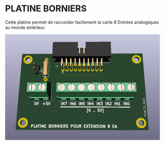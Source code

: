 # PLATINE BORNIERS

Cette platine permet de raccorder facilement la carte 8 Entrées analogiques au monde extérieur.

![Platine borniers](./Test_EA.jpg?raw=true "Optional Title")


